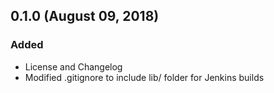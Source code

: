 ## 0.1.0 (August 09, 2018)

### Added
  - License and Changelog
  - Modified .gitignore to include lib/ folder for Jenkins builds